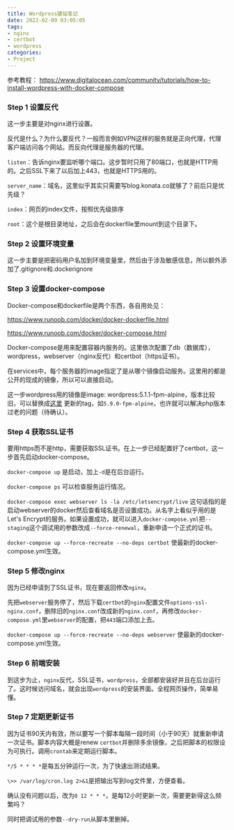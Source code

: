 ```yaml
---
title: Wordpress建站笔记
date: 2022-02-09 03:05:05
tags: 
- nginx
- certbot
- wordpress
categories: 
- Project
---
```


参考教程： https://www.digitalocean.com/community/tutorials/how-to-install-wordpress-with-docker-compose

### Step 1 设置反代

这一步主要是对nginx进行设置。

反代是什么？为什么要反代？一般而言例如VPN这样的服务就是正向代理，代理客户端访问各个网站。而反向代理是服务器的代理。 

`listen`：告诉nginx要监听哪个端口。这步暂时只用了80端口，也就是HTTP用的。之后SSL下来了以后加上443，也就是HTTPS用的。

`server_name`：域名，这里似乎其实只需要写blog.konata.co就够了？前后只是优先级？

`index`：网页的index文件，按照优先级排序

`root`：这个是根目录地址，之后会在dockerfile里mount到这个目录下。

 

### Step 2 设置环境变量

这一步主要是把密码用户名加到环境变量里，然后由于涉及敏感信息，所以额外添加了.gitignore和.dockerignore



### Step 3 设置docker-compose

Docker-compose和dockerfile是两个东西，各自用处见：

https://www.runoob.com/docker/docker-dockerfile.html

https://www.runoob.com/docker/docker-compose.html

Docker-compose是用来配置容器内服务的。这里依次配置了db（数据库），wordpress，webserver（nginx反代）和certbot（https证书）。

在services中，每个服务器的image指定了是从哪个镜像启动服务。这里用的都是公开的现成的镜像，所以可以直接启动。

这一步wordpress用的镜像是image: wordpress:5.1.1-fpm-alpine，版本比较旧，可以替换成[这里](https://hub.docker.com/_/wordpress/) 更新的tag，如`5.9.0-fpm-alpine`，也许就可以解决php版本过老的问题（待确认）。

### Step 4 获取SSL证书

要用https而不是http，需要获取SSL证书。在上一步已经配置好了certbot，这一步首先启动docker-compose。

```docker-compose up``` 是启动，加上`-d`是在后台运行。

`docker-compose ps` 可以检查服务运行情况。

`docker-compose exec webserver ls -la /etc/letsencrypt/live` 这句话指的是启动webserver的docker然后查看域名是否设置成功。从名字上看似乎用的是Let's Encrypt的服务。如果设置成功，就可以进入`docker-compose.yml`把`--staging`这个调试用的参数改成`--force-renewal`，重新申请一个正式的证书。

`docker-compose up --force-recreate --no-deps certbot`  使最新的docker-compose.yml生效。

 

### Step 5 修改nginx

 因为已经申请到了SSL证书，现在要返回修改`nginx`。

先把`webserver`服务停了，然后下载`certbot`的`nginx`配置文件`options-ssl-nginx.conf`，删除旧的`nginx.conf`改成新的`nginx.conf`，再修改`docker-compose.yml`里`webserver`的配置，把`443`端口添加上去。

`docker-compose up --force-recreate --no-deps webserver` 使最新的docker-compose.yml生效。

 

### Step 6 前端安装

 到这步为止，`nginx`反代，SSL证书，`wordpress`，全部都安装好并且在后台运行了。这时候访问域名，就会出现`wordpress`的安装界面。全程网页操作，简单易懂。

 

### Step 7 定期更新证书

因为证书90天内有效，所以要写一个脚本每隔一段时间（小于90天）就重新申请一次证书。脚本内容大概是renew `certbot`并删除多余镜像，之后把脚本的权限设为可执行。调用`crontab`来定期运行脚本。

`*/5 * * * *`是每五分钟运行一次，为了快速出测试结果。

`\>> /var/log/cron.log 2>&1`是把输出写到log文件里，方便查看。

确认没有问题以后，改为`0 12 * * *`，是每12小时更新一次，需要更新得这么频繁吗？

同时把调试用的参数`--dry-run`从脚本里删掉。